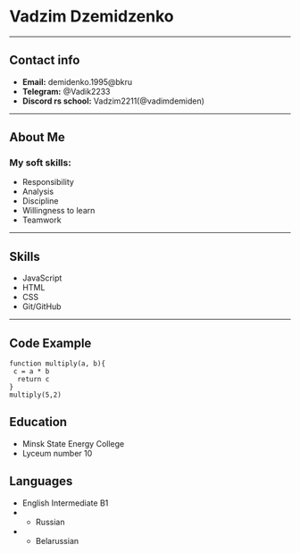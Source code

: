 # Vadzim Dzemidzenko
********* 
## Contact info
* **Email:** demidenko.1995@bkru
* **Telegram:** @Vadik2233
* **Discord rs school:** Vadzim2211(@vadimdemiden)
********* 
## About Me

### My soft skills:

* Responsibility
* Analysis
* Discipline
* Willingness to learn
* Teamwork

********* 
## Skills

* JavaScript
* HTML
* CSS
* Git/GitHub

********* 

## Code Example

```
function multiply(a, b){
 c = a * b
  return c
}
multiply(5,2)
```

## Education

* Minsk State Energy College
* Lyceum number 10

## Languages
* English Intermediate B1
* * Russian
* * Belarussian
